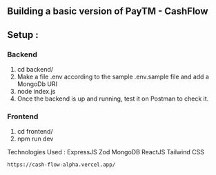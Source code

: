 ## Building a basic version of PayTM - CashFlow

## Setup : 

### Backend
1. cd backend/
2. Make a file .env according to the sample .env.sample file and add a MongoDb URI
3. node index.js
4. Once the backend is up and running, test it on Postman to check it.

### Frontend 
1. cd frontend/
2. npm run dev

Technologies Used :
    ExpressJS
    Zod
    MongoDB
    ReactJS
    Tailwind CSS

    https://cash-flow-alpha.vercel.app/

